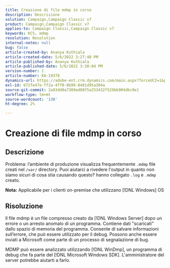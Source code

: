 ```yaml
---
title: Creazione di file mdmp in corso
description: Descrizione
solution: Campaign,Campaign Classic v7
product: Campaign,Campaign Classic v7
applies-to: Campaign Classic,Campaign Classic v7
keywords: KCS, mdmp
resolution: Resolution
internal-notes: null
bug: false
article-created-by: Ananya Kuthiala
article-created-date: 5/6/2022 3:27:40 PM
article-published-by: Ananya Kuthiala
article-published-date: 5/6/2022 3:30:04 PM
version-number: 1
article-number: KA-19378
dynamics-url: https://adobe-ent.crm.dynamics.com/main.aspx?forceUCI=1&pagetype=entityrecord&etn=knowledgearticle&id=9830300e-51cd-ec11-a7b5-6045bd00dca1
exl-id: 672fe47e-ff2a-4ff0-8b99-8481d95a304a
source-git-commit: 2a93dd0a7389ed08f5a253432f529bb904dbc0e1
workflow-type: tm+mt
source-wordcount: '130'
ht-degree: 2%

---
```


# Creazione di file mdmp in corso

## Descrizione

Problema: l’ambiente di produzione visualizza frequentemente `.mdmp` file creati nel `/var/` directory. Puoi aiutarci a rivedere l&#39;output in quanto non siamo sicuri di cosa stia causando questo? hanno collegato `.log` e `.mdmp` creato.

<b>Nota:</b> Applicabile per i clienti on-premise che utilizzano [!DNL Windows] OS



## Risoluzione


Il file mdmp è un file compresso creato da [!DNL Windows Server] dopo un errore o un arresto anomalo di un programma. Contiene dati &quot;scaricati&quot; dallo spazio di memoria del programma. Consente di salvare informazioni sull’errore, che può essere utilizzato per il debug. Possono anche essere inviati a Microsoft come parte di un processo di segnalazione di bug.

MDMP può essere analizzato utilizzando [!DNL WinDmp], un programma di debug che fa parte del [!DNL Microsoft Windows SDK]. L&#39;amministratore del server potrebbe aiutarti a farlo.
